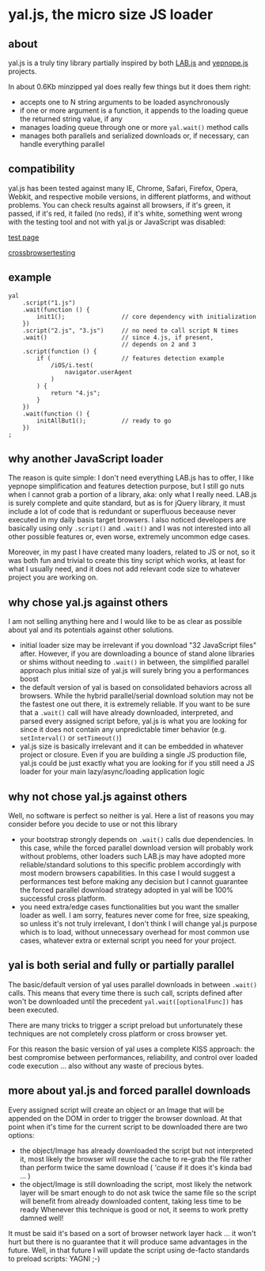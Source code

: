 yal.js, the micro size JS loader
================================


about
-----

yal.js is a truly tiny library partially inspired by both [LAB.js](http://labjs.com/) and [yepnope.js](http://yepnopejs.com/) projects.

In about 0.6Kb minzipped yal does really few things but it does them right:

  * accepts one to N string arguments to be loaded asynchronously
  * if one or more argument is a function, it appends to the loading queue the returned string value, if any
  * manages loading queue through one or more `yal.wait()` method calls
  * manages both parallels and serialized downloads or, if necessary, can handle everything parallel


compatibility
-------------

yal.js has been tested against many IE, Chrome, Safari, Firefox, Opera, Webkit, and respective mobile versions, in different platforms, and without problems.
You can check results against all browsers, if it's green, it passed, if it's red, it failed (no reds), if it's white, something went wrong with the testing tool and not with yal.js or JavaScript was disabled:

[test page](http://www.3site.eu/yal/wait.html)

[crossbrowsertesting](http://crossbrowsertesting.com/users/32945/screenshots/z30790cabfdc044b8e50/public)


example
-------

    yal
        .script("1.js")
        .wait(function () {
            init1();                // core dependency with initialization
        })
        .script("2.js", "3.js")     // no need to call script N times
        .wait()                     // since 4.js, if present,
                                    // depends on 2 and 3
        .script(function () {
            if (                    // features detection example
                /iOS/i.test(
                    navigator.userAgent
                )
            ) {
                return "4.js";
            }
        })
        .wait(function () {
            initAllBut1();          // ready to go
        })
    ;


why another JavaScript loader
-----------------------------

The reason is quite simple: I don't need everything LAB.js has to offer, I like yepnope simplification and features detection purpose, but I still go nuts when I cannot grab a portion of a library, aka: only what I really need. LAB.js is surely complete and quite standard, but as is for jQuery library, it must include a lot of code that is redundant or superfluous beceause never executed in my daily basis target browsers. I also noticed developers are basically using only `.script()` and `.wait()` and I was not interested into all other possible features or, even worse, extremely uncommon edge cases.

Moreover, in my past I have created many loaders, related to JS or not, so it was both fun and trivial to create this tiny script which works, at least for what I usually need, and it does not add relevant code size to whatever project you are working on.


why chose yal.js against others
-------------------------------

I am not selling anything here and I would like to be as clear as possible about yal and its potentials against other solutions.

  * initial loader size may be irrelevant if you download "32 JavaScript files" after. However, if you are downloading a bounce of stand alone libraries or shims without needing to `.wait()` in between, the simplified parallel approach plus initial size of yal.js will surely bring you a performances boost
  * the default version of yal is based on consolidated behaviors across all browsers. While the hybrid parallel/serial download solution may not be the fastest one out there, it is extremely reliable. If you want to be sure that a `.wait()` call will have already downloaded, interpreted, and parsed every assigned script before, yal.js is what you are looking for since it does not contain any unpredictable timer behavior (e.g. `setInterval()` or `setTimeout()`)
  * yal.js size is basically irrelevant and it can be embedded in whatever project or closure. Even if you are building a single JS production file, yal.js could be just exactly what you are looking for if you still need a JS loader for your main lazy/async/loading application logic


why not chose yal.js against others
-----------------------------------

Well, no software is perfect so neither is yal. Here a list of reasons you may consider before you decide to use or not this library

  * your bootstrap strongly depends on `.wait()` calls due dependencies. In this case, while the forced parallel download version will probably work without problems, other loaders such LAB.js may have adopted more reliable/standard solutions to this specific problem accordingly with most modern browsers capabilities. In this case I would suggest a performances test before making any decision but I cannot guarantee the forced parallel download strategy adopted in yal will be 100% successful cross platform.
  * you need extra/edge cases functionalities but you want the smaller loader as well. I am sorry, features never come for free, size speaking, so unless it's not truly irrelevant, I don't think I will change yal.js purpose which is to load, without unnecessary overhead for most common use cases, whatever extra or external script you need for your project.


yal is both serial and fully or partially parallel
--------------------------------------------------

The basic/default version of yal uses parallel downloads in between `.wait()` calls. This means that every time there is such call, scripts defined after won't be downloaded until the precedent `yal.wait([optionalFunc])` has been executed.

There are many tricks to trigger a script preload but unfortunately these techniques are not completely cross platform or cross browser yet.

For this reason the basic version of yal uses a complete KISS approach: the best compromise between performances, reliability, and control over loaded code execution ... also without any waste of precious bytes.


more about yal.js and forced parallel downloads
-----------------------------------------------
Every assigned script will create an object or an Image that will be appended on the DOM in order to trigger the browser download. At that point when it's time for the current script to be downloaded there are two options:

  * the object/Image has already downloaded the script but not interpreted it, most likely the browser will reuse the cache to re-grab the file rather than perform twice the same download ( 'cause if it does it's kinda bad ... )
  * the object/Image is still downloading the script, most likely the network layer will be smart enough to do not ask twice the same file so the script will benefit from already downloaded content, taking less time to be ready
Whenever this technique is good or not, it seems to work pretty damned well!

It must be said it's based on a sort of browser network layer hack ... it won't hurt but there is no guarantee that it will produce same advantages in the future. Well, in that future I will update the script using de-facto standards to preload scripts: YAGNI ;-)